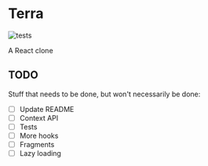# Terra

![tests](https://github.com/alevann/terra/actions/workflows/tests.yml/badge.svg?event=push)

A React clone

## TODO

Stuff that needs to be done, but won't necessarily be done:

* [ ] Update README
* [ ] Context API
* [ ] Tests
* [ ] More hooks
* [ ] Fragments
* [ ] Lazy loading
